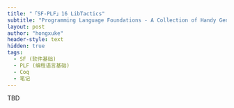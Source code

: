 ```yaml
---
title: "「SF-PLF」16 LibTactics"
subtitle: "Programming Language Foundations - A Collection of Handy General-Purpose Tactics"
layout: post
author: "hongxuke"
header-style: text
hidden: true
tags:
  - SF (软件基础)
  - PLF (编程语言基础)
  - Coq
  - 笔记
---
```


TBD
